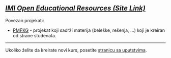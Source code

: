 ## [_IMI Open Educational Resources (Site Link)_](https://imioer.github.io)

Povezan projekati: 
- [PMFKG](https://github.com/studnetwork/PMFKG) - projekat koji sadrži materija (beleške, rešenja, ...) koji je kreiran od strane studenata.

---

Ukoliko želite da kreirate novi kurs, posetite [stranicu sa uputstvima](.\uputstvo.md).